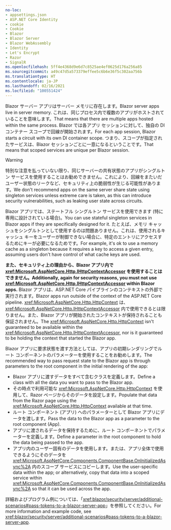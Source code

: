 ```yaml
---
no-loc:
- appsettings.json
- ASP.NET Core Identity
- cookie
- Cookie
- Blazor
- Blazor Server
- Blazor WebAssembly
- Identity
- Let's Encrypt
- Razor
- SignalR
ms.openlocfilehash: 5ff4e4368d9e6d7c8525ae4ef0625d176a256a85
ms.sourcegitcommit: a49c47d5a573379effee5c6b6e36f5c302aa756b
ms.translationtype: HT
ms.contentlocale: ja-JP
ms.lasthandoff: 02/16/2021
ms.locfileid: "100551424"
---
```

<span data-ttu-id="f10cd-101">Blazor サーバー アプリはサーバー メモリに存在します。</span><span class="sxs-lookup"><span data-stu-id="f10cd-101">Blazor server apps live in server memory.</span></span> <span data-ttu-id="f10cd-102">これは、同じプロセス内で複数のアプリがホストされていることを意味します。</span><span class="sxs-lookup"><span data-stu-id="f10cd-102">That means that there are multiple apps hosted within the same process.</span></span> <span data-ttu-id="f10cd-103">Blazor では各アプリ セッションに対して、独自の DI コンテナー スコープで回線が開始されます。</span><span class="sxs-lookup"><span data-stu-id="f10cd-103">For each app session, Blazor starts a circuit with its own DI container scope.</span></span> <span data-ttu-id="f10cd-104">つまり、スコープが指定されたサービスは、Blazor セッションごとに一意になるということです。</span><span class="sxs-lookup"><span data-stu-id="f10cd-104">That means that scoped services are unique per Blazor session.</span></span>

> [!WARNING]
> <span data-ttu-id="f10cd-105">特別な注意を払っていない限り、同じサーバーの共有状態のアプリがシングルトン サービスを使用することはお勧めできません。これにより、回線をまたいだユーザー状態のリークなど、セキュリティ上の脆弱性が生じる可能性があります。</span><span class="sxs-lookup"><span data-stu-id="f10cd-105">We don't recommend apps on the same server share state using singleton services unless extreme care is taken, as this can introduce security vulnerabilities, such as leaking user state across circuits.</span></span>

<span data-ttu-id="f10cd-106">Blazor アプリでは、ステートフル シングルトン サービスを使用できます (特に専用に設計されている場合)。</span><span class="sxs-lookup"><span data-stu-id="f10cd-106">You can use stateful singleton services in Blazor apps if they are specifically designed for it.</span></span> <span data-ttu-id="f10cd-107">たとえば、メモリ キャッシュをシングルトンとして使用するのは問題ありません。これは、使用されるキャッシュ キーをユーザーが制御できない場合に、特定のエントリにアクセスするためにキーが必要になるためです。</span><span class="sxs-lookup"><span data-stu-id="f10cd-107">For example, it's ok to use a memory cache as a singleton because it requires a key to access a given entry, assuming users don't have control of what cache keys are used.</span></span>

<span data-ttu-id="f10cd-108">**また、セキュリティ上の理由から、Blazor アプリ内で <xref:Microsoft.AspNetCore.Http.IHttpContextAccessor> を使用することはできません。**</span><span class="sxs-lookup"><span data-stu-id="f10cd-108">**Additionally, again for security reasons, you must not use <xref:Microsoft.AspNetCore.Http.IHttpContextAccessor> within Blazor apps.**</span></span> <span data-ttu-id="f10cd-109">Blazor アプリは、ASP.NET Core パイプラインのコンテキストの外部で実行されます。</span><span class="sxs-lookup"><span data-stu-id="f10cd-109">Blazor apps run outside of the context of the ASP.NET Core pipeline.</span></span> <span data-ttu-id="f10cd-110"><xref:Microsoft.AspNetCore.Http.HttpContext> は、<xref:Microsoft.AspNetCore.Http.IHttpContextAccessor> 内で使用できるとは限りません。また、Blazor アプリが開始されたコンテキストが保持されることも保証されません。</span><span class="sxs-lookup"><span data-stu-id="f10cd-110">The <xref:Microsoft.AspNetCore.Http.HttpContext> isn't guaranteed to be available within the <xref:Microsoft.AspNetCore.Http.IHttpContextAccessor>, nor is it guaranteed to be holding the context that started the Blazor app.</span></span>

<span data-ttu-id="f10cd-111">Blazor アプリに要求状態を渡す方法としては、アプリの初期レンダリングでルート コンポーネントのパラメーターを使用することをお勧めします。</span><span class="sxs-lookup"><span data-stu-id="f10cd-111">The recommended way to pass request state to the Blazor app is through parameters to the root component in the initial rendering of the app:</span></span>

* <span data-ttu-id="f10cd-112">Blazor アプリに渡すデータをすべて含むクラスを定義します。</span><span class="sxs-lookup"><span data-stu-id="f10cd-112">Define a class with all the data you want to pass to the Blazor app.</span></span>
* <span data-ttu-id="f10cd-113">その時点で利用可能な <xref:Microsoft.AspNetCore.Http.HttpContext> を使用して、Razor ページからそのデータを設定します。</span><span class="sxs-lookup"><span data-stu-id="f10cd-113">Populate that data from the Razor page using the <xref:Microsoft.AspNetCore.Http.HttpContext> available at that time.</span></span>
* <span data-ttu-id="f10cd-114">ルート コンポーネント (アプリ) へのパラメーターとして Blazor アプリにデータを渡します。</span><span class="sxs-lookup"><span data-stu-id="f10cd-114">Pass the data to the Blazor app as a parameter to the root component (App).</span></span>
* <span data-ttu-id="f10cd-115">アプリに渡されるデータを保持するために、ルート コンポーネントでパラメーターを定義します。</span><span class="sxs-lookup"><span data-stu-id="f10cd-115">Define a parameter in the root component to hold the data being passed to the app.</span></span>
* <span data-ttu-id="f10cd-116">アプリ内のユーザー固有のデータを使用します。または、アプリ全体で使用できるようにそのデータを <xref:Microsoft.AspNetCore.Components.ComponentBase.OnInitializedAsync%2A> 内のスコープ サービスにコピーします。</span><span class="sxs-lookup"><span data-stu-id="f10cd-116">Use the user-specific data within the app; or alternatively, copy that data into a scoped service within <xref:Microsoft.AspNetCore.Components.ComponentBase.OnInitializedAsync%2A> so that it can be used across the app.</span></span>

<span data-ttu-id="f10cd-117">詳細およびプログラム例については、「<xref:blazor/security/server/additional-scenarios#pass-tokens-to-a-blazor-server-app>」を参照してください。</span><span class="sxs-lookup"><span data-stu-id="f10cd-117">For more information and example code, see <xref:blazor/security/server/additional-scenarios#pass-tokens-to-a-blazor-server-app>.</span></span>
